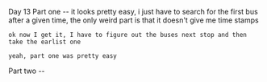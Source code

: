 Day 13
Part one --
    it looks pretty easy, i just have to search for the first bus after a given time, the only weird
    part is that it doesn't give me time stamps

    ok now I get it, I have to figure out the buses next stop and then take the earlist one

    yeah, part one was pretty easy

Part two -- 
    